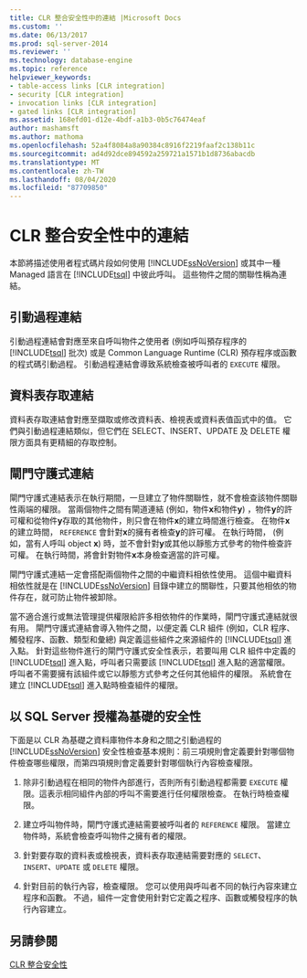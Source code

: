 ```yaml
---
title: CLR 整合安全性中的連結 |Microsoft Docs
ms.custom: ''
ms.date: 06/13/2017
ms.prod: sql-server-2014
ms.reviewer: ''
ms.technology: database-engine
ms.topic: reference
helpviewer_keywords:
- table-access links [CLR integration]
- security [CLR integration]
- invocation links [CLR integration]
- gated links [CLR integration]
ms.assetid: 168efd01-d12e-4bdf-a1b3-0b5c76474eaf
author: mashamsft
ms.author: mathoma
ms.openlocfilehash: 52a4f8084a8a90384c8916f2219faaf2c138b11c
ms.sourcegitcommit: ad4d92dce894592a259721a1571b1d8736abacdb
ms.translationtype: MT
ms.contentlocale: zh-TW
ms.lasthandoff: 08/04/2020
ms.locfileid: "87709850"
---
```

# <a name="links-in-clr-integration-security"></a>CLR 整合安全性中的連結
  本節將描述使用者程式碼片段如何使用 [!INCLUDE[ssNoVersion](../../includes/ssnoversion-md.md)] 或其中一種 Managed 語言在 [!INCLUDE[tsql](../../includes/tsql-md.md)] 中彼此呼叫。 這些物件之間的關聯性稱為連結。  
  
## <a name="invocation-links"></a>引動過程連結  
 引動過程連結會對應至來自呼叫物件之使用者 (例如呼叫預存程序的 [!INCLUDE[tsql](../../includes/tsql-md.md)] 批次) 或是 Common Language Runtime (CLR) 預存程序或函數的程式碼引動過程。 引動過程連結會導致系統檢查被呼叫者的 `EXECUTE` 權限。  
  
## <a name="table-access-links"></a>資料表存取連結  
 資料表存取連結會對應至擷取或修改資料表、檢視表或資料表值函式中的值。 它們與引動過程連結類似，但它們在 SELECT、INSERT、UPDATE 及 DELETE 權限方面具有更精細的存取控制。  
  
## <a name="gated-links"></a>閘門守護式連結  
 閘門守護式連結表示在執行期間，一旦建立了物件關聯性，就不會檢查該物件關聯性兩端的權限。 當兩個物件之間有閘道連結 (例如，物件**x**和物件**y**) ，物件**y**的許可權和從物件**y**存取的其他物件，則只會在物件**x**的建立時間進行檢查。 在物件**x**的建立時間， `REFERENCE` 會針對**x**的擁有者檢查**y**的許可權。 在執行時間， (例如，當有人呼叫 object **x**) 時，並不會針對**y**或其他以靜態方式參考的物件檢查許可權。 在執行時間，將會針對物件**x**本身檢查適當的許可權。  
  
 閘門守護式連結一定會搭配兩個物件之間的中繼資料相依性使用。 這個中繼資料相依性就是在 [!INCLUDE[ssNoVersion](../../includes/ssnoversion-md.md)] 目錄中建立的關聯性，只要其他相依的物件存在，就可防止物件被卸除。  
  
 當不適合進行或無法管理提供權限給許多相依物件的作業時，閘門守護式連結就很有用。 閘門守護式連結會導入物件之間，以便定義 CLR 組件 (例如，CLR 程序、觸發程序、函數、類型和彙總) 與定義這些組件之來源組件的 [!INCLUDE[tsql](../../includes/tsql-md.md)] 進入點。 針對這些物件進行的閘門守護式安全性表示，若要叫用 CLR 組件中定義的 [!INCLUDE[tsql](../../includes/tsql-md.md)] 進入點，呼叫者只需要該 [!INCLUDE[tsql](../../includes/tsql-md.md)] 進入點的適當權限。 呼叫者不需要擁有該組件或它以靜態方式參考之任何其他組件的權限。 系統會在建立 [!INCLUDE[tsql](../../includes/tsql-md.md)] 進入點時檢查組件的權限。  
  
## <a name="sql-server-authorization-based-security"></a>以 SQL Server 授權為基礎的安全性  
 下面是以 CLR 為基礎之資料庫物件本身和之間之引動過程的 [!INCLUDE[ssNoVersion](../../includes/ssnoversion-md.md)] 安全性檢查基本規則：前三項規則會定義要針對哪個物件檢查哪些權限，而第四項規則會定義要針對哪個執行內容檢查權限。  
  
1.  除非引動過程在相同的物件內部進行，否則所有引動過程都需要 `EXECUTE` 權限。這表示相同組件內部的呼叫不需要進行任何權限檢查。 在執行時檢查權限。  
  
2.  建立呼叫物件時，閘門守護式連結需要被呼叫者的 `REFERENCE` 權限。 當建立物件時，系統會檢查呼叫物件之擁有者的權限。  
  
3.  針對要存取的資料表或檢視表，資料表存取連結需要對應的 `SELECT`、`INSERT`、`UPDATE` 或 `DELETE` 權限。  
  
4.  針對目前的執行內容，檢查權限。 您可以使用與呼叫者不同的執行內容來建立程序和函數。 不過，組件一定會使用針對它定義之程序、函數或觸發程序的執行內容建立。  
  
## <a name="see-also"></a>另請參閱  
 [CLR 整合安全性](../../relational-databases/clr-integration/security/clr-integration-security.md)  
  
  
